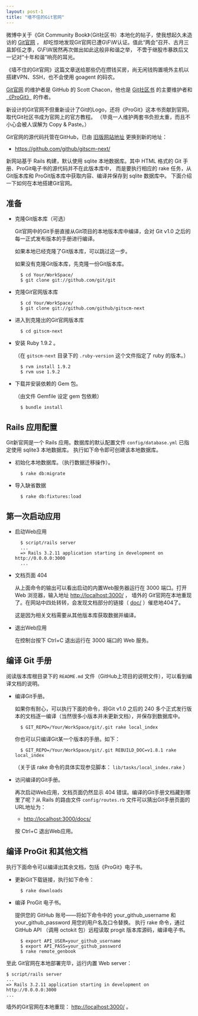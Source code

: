 ```yaml
---
layout: post-1
title: "墙不住的Git官网"
---
```


微博中关于《Git Community Book》（Git社区书）本地化的帖子，使我想起久未造访的 [Git官网](http://git-scm.com/) ，
却吃惊地发现Git官网已遭G\\F\\W认证。值此“两会”召开、古月三昷卸任之季，G\\F\\W居然再次做出如此这般非和谐之举，
不啻于继股市暴跌后又一记对“十年和谐”响亮的耳光。

《墙不住的Git官网》这篇文章送给那些仍在攒钱买房，尚无闲钱购置境外主机以搭建VPN、SSH，也不会使用 goagent 的码农。

[Git官网](http://git-scm.com/) 的维护者是 GitHub 的 Scott Chacon，他也是
[Git社区书](https://github.com/schacon/gitbook) 的主要维护者和 [《ProGit》](https://github.com/progit/progit/) 的作者。

新设计的Git官网不但重新设计了Git的Logo，还将《ProGit》这本书贡献到官网，取代Git社区书成为官网上的官方教程。
（毕竟一人维护两套书负担太重，而且不小心会被人误解为 Copy & Paste。）

Git官网的源代码托管在GitHub，已由 [旧版网站地址](https://github.com/schacon/git-scm) 更换到新的地址：

 * <https://github.com/github/gitscm-next/>

新网站基于 Rails 构建，默认使用 sqlite 本地数据库。其中 HTML 格式的 Git 手册、ProGit电子书的源代码并不在此版本库中，
而是要执行相应的 rake 任务，从Git版本库和 ProGit版本库中获取内容、编译并保存到 sqlite 数据库中。
下面介绍一下如何在本地搭建Git官网。

## 准备

* 克隆Git版本库（可选）

  Git官网中的Git手册直接从Git项目的本地版本库中编译，会对 Git v1.0 之后的每一正式发布版本的手册进行编译。
  
  如果本地已经克隆了Git版本库，可以跳过这一步。

  如果没有克隆Git版本库，先克隆一份Git版本库。

        $ cd Your/WorkSpace/
        $ git clone git://github.com/git/git

* 克隆Git官网版本库

        $ cd Your/WorkSpace/
        $ git clone git://github.com/github/gitscm-next

* 进入到克隆出的Git官网版本库

        $ cd gitscm-next

* 安装 Ruby 1.9.2 。

  （在 `gitscm-next` 目录下的 `.ruby-version` 这个文件指定了 ruby 的版本。）

        $ rvm install 1.9.2
        $ rvm use 1.9.2

* 下载并安装依赖的 Gem 包。

  （由文件 Gemfile 设定 gem 包依赖）

        $ bundle install

## Rails 应用配置

Git新官网是一个 Rails 应用。数据库的默认配置文件 `config/database.yml` 已指定使用 sqlite3 本地数据库。
执行如下命令即可创建该本地数据库。

* 初始化本地数据库。（执行数据迁移操作）。

        $ rake db:migrate

* 导入缺省数据

        $ rake db:fixtures:load

## 第一次启动应用

* 启动Web应用

        $ script/rails server
        ...
        => Rails 3.2.11 application starting in development on http://0.0.0.0:3000
        ...

* 文档页面 404

  从上面命令的输出可以看出启动的内置Web服务器运行在 3000 端口。打开 Web 浏览器，输入地址 <http://localhost:3000/> ，
  墙外的 Git官网在本地重现了。在网站中四处转转，会发现文档部分的链接（ [doc/](http://localhost:3000/doc/) ）催悲地404了。

  这是因为相关文档需要从其他版本库获取数据并编译。

* 退出Web应用

  在控制台按下 Ctrl+C 退出运行在 3000 端口的 Web 服务。

## 编译 Git 手册

阅读版本库根目录下的 ``README.md`` 文件（GitHub上项目的说明文件），可以看到编译文档的说明。

* 编译Git手册。

  如果你有耐心，可以执行下面的命令，将Git v1.0 之后的 240 多个正式发行版本的文档逐一编译（当然很多小版本并未更新文档），并保存到数据库中。

        $ GIT_REPO=/Your/WorkSpace/git/.git rake local_index

  你也可以只编译Git某一个版本的手册。如下：

        $ GIT_REPO=/Your/WorkSpace/git/.git REBUILD_DOC=v1.8.1 rake local_index

  （关于该 rake 命令的具体实现参见脚本： `lib/tasks/local_index.rake` ）

* 访问编译的Git手册。

  再次启动Web应用，文档页面仍然显示 404 错误。编译的Git手册文档藏到哪里了呢？从 Rails 的路由文件 `config/routes.rb` 文件可以猜出Git手册页面的URL地址为：

  +  <http://localhost:3000/docs/>
 
  按 Ctrl+C 退出Web应用。

## 编译 ProGit 和其他文档

执行下面命令可以编译出其余文档，包括《ProGit》电子书。

* 更新Git下载链接，执行如下命令：

        $ rake downloads

* 编译 ProGit 电子书。

  提供您的 GitHub 账号——将如下命令中的 your_github_username 和 your_github_password 用您的用户名及口令替换。
  执行 rake 命令，通过 GitHub API （调用 octokit 包）远程读取 progit 版本库源码，编译电子书。
  
        $ export API_USER=your_github_username
        $ export API_PASS=your_github_password
        $ rake remote_genbook

至此 Git官网在本地部署完毕，运行内置 Web server：

    $ script/rails server
    ...
    => Rails 3.2.11 application starting in development on http://0.0.0.0:3000
    ...

墙外的Git官网在本地重现： <http://localhost:3000/> 。


